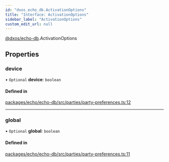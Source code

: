 ```yaml
---
id: "dxos_echo_db.ActivationOptions"
title: "Interface: ActivationOptions"
sidebar_label: "ActivationOptions"
custom_edit_url: null
---
```


[@dxos/echo-db](../modules/dxos_echo_db.md).ActivationOptions

## Properties

### device

• `Optional` **device**: `boolean`

#### Defined in

[packages/echo/echo-db/src/parties/party-preferences.ts:12](https://github.com/dxos/dxos/blob/b06737400/packages/echo/echo-db/src/parties/party-preferences.ts#L12)

___

### global

• `Optional` **global**: `boolean`

#### Defined in

[packages/echo/echo-db/src/parties/party-preferences.ts:11](https://github.com/dxos/dxos/blob/b06737400/packages/echo/echo-db/src/parties/party-preferences.ts#L11)
